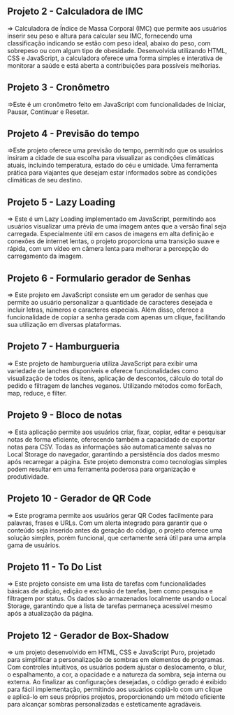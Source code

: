 ## Projeto 2 - Calculadora de IMC
=> Calculadora de Índice de Massa Corporal (IMC) que permite aos usuários inserir seu peso e altura para calcular seu IMC, fornecendo uma classificação indicando se estão com peso ideal, abaixo do peso, com sobrepeso ou com algum tipo de obesidade. Desenvolvida utilizando HTML, CSS e JavaScript, a calculadora oferece uma forma simples e interativa de monitorar a saúde e está aberta a contribuições para possíveis melhorias.

## Projeto 3 - Cronômetro
=>Este é um cronômetro feito em JavaScript com funcionalidades de Iniciar, Pausar, Continuar e Resetar.

## Projeto 4 - Previsão do tempo
=>Este projeto oferece uma previsão do tempo, permitindo que os usuários insiram a cidade de sua escolha para visualizar as condições climáticas atuais, incluindo temperatura, estado do céu e umidade. Uma ferramenta prática para viajantes que desejam estar informados sobre as condições climáticas de seu destino.

## Projeto 5 - Lazy Loading
=> Este é um Lazy Loading implementado em JavaScript, permitindo aos usuários visualizar uma prévia de uma imagem antes que a versão final seja carregada. Especialmente útil em casos de imagens em alta definição e conexões de internet lentas, o projeto proporciona uma transição suave e rápida, com um vídeo em câmera lenta para melhorar a percepção do carregamento da imagem.

## Projeto 6 - Formulario gerador de Senhas 
=> Este projeto em JavaScript consiste em um gerador de senhas que permite ao usuário personalizar a quantidade de caracteres desejada e incluir letras, números e caracteres especiais. Além disso, oferece a funcionalidade de copiar a senha gerada com apenas um clique, facilitando sua utilização em diversas plataformas.
    
## Projeto 7 - Hamburgueria 
=> Este projeto de hamburgueria utiliza JavaScript para exibir uma variedade de lanches disponíveis e oferece funcionalidades como visualização de todos os itens, aplicação de descontos, cálculo do total do pedido e filtragem de lanches veganos. Utilizando métodos como forEach, map, reduce, e filter.

## Projeto 9 - Bloco de notas
=> Esta aplicação permite aos usuários criar, fixar, copiar, editar e pesquisar notas de forma eficiente, oferecendo também a capacidade de exportar notas para CSV. Todas as informações são automaticamente salvas no Local Storage do navegador, garantindo a persistência dos dados mesmo após recarregar a página. Este projeto demonstra como tecnologias simples podem resultar em uma ferramenta poderosa para organização e produtividade.

## Projeto 10 - Gerador de QR Code
=> Este programa permite aos usuários gerar QR Codes facilmente para palavras, frases e URLs. Com um alerta integrado para garantir que o conteúdo seja inserido antes da geração do código, o projeto oferece uma solução simples, porém funcional, que certamente será útil para uma ampla gama de usuários.

## Projeto 11 - To Do List
=> Este projeto consiste em uma lista de tarefas com funcionalidades básicas de adição, edição e exclusão de tarefas, bem como pesquisa e filtragem por status. Os dados são armazenados localmente usando o Local Storage, garantindo que a lista de tarefas permaneça acessível mesmo após a atualização da página.

## Projeto 12 - Gerador de Box-Shadow
=> um projeto desenvolvido em HTML, CSS e JavaScript Puro, projetado para simplificar a personalização de sombras em elementos de programas. Com controles intuitivos, os usuários podem ajustar o deslocamento, o blur, o espalhamento, a cor, a opacidade e a natureza da sombra, seja interna ou externa. Ao finalizar as configurações desejadas, o código gerado é exibido para fácil implementação, permitindo aos usuários copiá-lo com um clique e aplicá-lo em seus próprios projetos, proporcionando um método eficiente para alcançar sombras personalizadas e esteticamente agradáveis.
